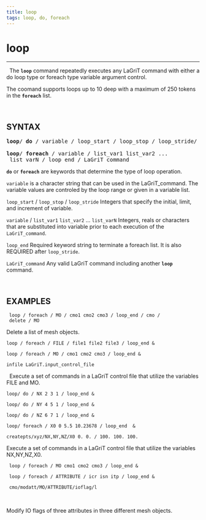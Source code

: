```yaml
---
title: loop
tags: loop, do, foreach
---
```



# loop

--------------------


 
 The **`loop`** command repeatedly executes any LaGriT command with
 either a do loop type or foreach type variable argument control.

 The coomand supports loops up to 10 deep with a maximum of 250 tokens in the **`foreach`** list.

 
## SYNTAX

<pre>
<b>loop</b>/ <b>do</b> / variable / loop_start / loop_stop / loop_stride/ loop_end / LaGriT_command

<b>loop</b>/ <b>foreach</b> / variable / list_var1 list_var2 ...
 list_varN / loop_end / LaGriT_command
</pre>
 
 

 **`do`** or **`foreach`**  are keywords that determine the type of loop operation.

 `variable`  is a character string that can be used in the
 LaGriT\_command. The variable values are controled by the loop range
 or given in a variable list.

 `loop_start` / `loop_stop` / `loop_stride`  Integers that
 specify the initial, limit, and increment of variable.

`variable` / `list_var1` `list_var2` ... `list_varN`  Integers, reals
 or characters that are substituted into variable prior to each
 execution of the `LaGriT_command`.

 `loop_end` Required keyword string to terminate a foreach list. It
 is also REQUIRED after `loop_stride`.

 `LaGriT_command` Any valid LaGriT command including another **`loop`** command.

  
## EXAMPLES

```
 loop / foreach / MO / cmo1 cmo2 cmo3 / loop_end / cmo /
 delete / MO
 ```
 Delete a list of mesh objects.

```
loop / foreach / FILE / file1 file2 file3 / loop_end &

loop / foreach / MO / cmo1 cmo2 cmo3 / loop_end &

infile LaGriT.input_control_file
```
  
Execute a set of commands in a LaGriT control file that utilize the
 variables FILE and MO.

 
```
loop/ do / NX 2 3 1 / loop_end &

loop/ do / NY 4 5 1 / loop_end &

loop/ do / NZ 6 7 1 / loop_end &

loop/ foreach / X0 0 5.5 10.23678 / loop_end  &

createpts/xyz/NX,NY,NZ/X0 0. 0. / 100. 100. 100.
```
Execute a set of commands in a LaGriT control file that utilize the
 variables NX,NY,NZ,X0.

```
 loop / foreach / MO cmo1 cmo2 cmo3 / loop_end &

 loop / foreach / ATTRIBUTE / icr isn itp / loop_end &

 cmo/modatt/MO/ATTRIBUTE/ioflag/l
 ```
 
 

  

 Modify IO flags of three attributes in three different mesh objects.
[](../demos/trans/test/md/main_trans.md)
